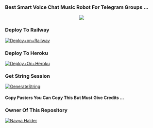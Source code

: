 ### Best Smart Voice Chat Music Robot For Telegram Groups ...


<p align="center"><a href="https://t.me/Clan8xofficial"><img src="https://telegra.ph/file/931f73a6880be85ad1ab1.jpg"></a></p>




### Deploy To Railway

[![Deploy+on+Railway](https://railway.app/button.svg)](https://railway.app/new/template?template=https://github.com/Navya-Devloper/NEHAxMUSIC)


### Deploy To Heroku

[![Deploy+On+Heroku](https://www.herokucdn.com/deploy/button.svg)](https://heroku.com/deploy?template=https://github.com/Navya-Devloper/NEHAxMUSIC)



### Get String Session

[![GenerateString](https://img.shields.io/badge/repl.it-generateString-yellowgreen)](https://t.me//NAVYaSG_BoT)



#### Copy Pasters You Can Copy This But Must Give Credits ...

### Owner Of This Repository
[![Navya Halder](https://telegra.ph/file/1277ee2909b4d717d0a34.jpg)](https://t.me/Wtf_Navya) 

